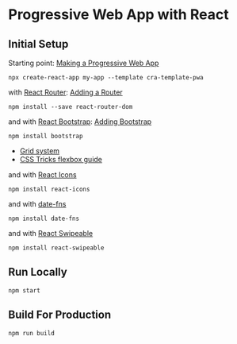 # Progressive Web App with React

## Initial Setup

Starting point: [Making a Progressive Web App](https://create-react-app.dev/docs/making-a-progressive-web-app)

```shell
npx create-react-app my-app --template cra-template-pwa
```

with [React Router](https://reactrouter.com/en/main): [Adding a Router](https://create-react-app.dev/docs/adding-a-router)

```shell
npm install --save react-router-dom
```

and
with [React Bootstrap](https://react-bootstrap.github.io/docs/components/accordion): [Adding Bootstrap](https://create-react-app.dev/docs/adding-bootstrap)

```shell
npm install bootstrap
```

- [Grid system](https://react-bootstrap.github.io/docs/layout/grid)
- [CSS Tricks flexbox guide](https://css-tricks.com/snippets/css/a-guide-to-flexbox/#flexbox-background)

and with [React Icons](https://react-icons.github.io/react-icons/)

```shell
npm install react-icons
```

and with [date-fns](https://date-fns.org/docs/Getting-Started)

```shell
npm install date-fns
```

and with [React Swipeable](https://commerce.nearform.com/open-source/react-swipeable/docs/)

```shell
npm install react-swipeable
```

## Run Locally

```shell
npm start
```

## Build For Production

```shell
npm run build
```
